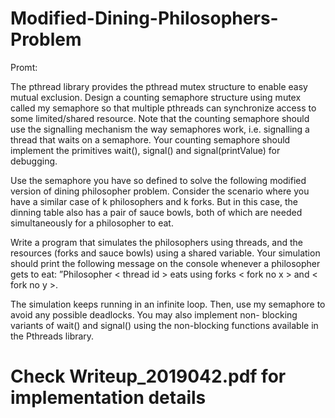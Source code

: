 # Modified-Dining-Philosophers-Problem

Promt: 

The pthread library provides the pthread mutex structure to enable easy mutual exclusion. Design a counting semaphore structure using mutex called
my semaphore so that multiple pthreads can synchronize access to some limited/shared resource. Note that the counting semaphore should use the signalling mechanism the way semaphores work, i.e. signalling a thread that waits on a semaphore. Your counting semaphore should implement the primitives
wait(), signal() and signal(printValue) for debugging.

Use the semaphore you have so defined to solve the following modified version
of dining philosopher problem. Consider the scenario where you have a similar
case of k philosophers and k forks. But in this case, the dinning table also has a
pair of sauce bowls, both of which are needed simultaneously for a philosopher
to eat. 

Write a program that simulates the philosophers using threads, and
the resources (forks and sauce bowls) using a shared variable. Your simulation
should print the following message on the console whenever a philosopher gets
to eat: ”Philosopher < thread id > eats using forks < fork no x > and <
fork no y >.

The simulation keeps running in an infinite loop. Then, use
my semaphore to avoid any possible deadlocks. You may also implement non-
blocking variants of wait() and signal() using the non-blocking functions
available in the Pthreads library.

# Check Writeup_2019042.pdf for implementation details
